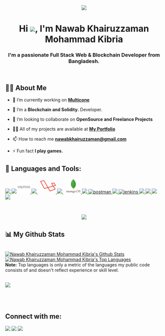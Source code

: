 <div align="center"><img width="25%" height="auto" src="https://img.icons8.com/external-kiranshastry-lineal-color-kiranshastry/256/000000/external-developer-coding-kiranshastry-lineal-color-kiranshastry.png"/></div>

<h1 align="center">Hi <img src="https://raw.githubusercontent.com/MartinHeinz/MartinHeinz/master/wave.gif" width="30px">, I'm Nawab Khairuzzaman Mohammad Kibria</h1>
<h3 align="center">I'm a passionate Full Stack Web & Blockchain Developer from Bangladesh.</h3>
<br />

## 🙋‍♂️ About Me

- 🔭 I’m currently working on **[Multicone](https://multicone.io)**

- 🌱 I’m a **Blockchain and Solidity.** Developer.

- 👯 I’m looking to collaborate on **OpenSource and Freelance Projects**

- 👨‍💻 All of my projects are available at **[My Portfolio](https://dev-nawab.com)**

- 📫 How to reach me **nawabkhairuzzaman@gmail.com**

- ⚡ Fun fact **I play games.**

## 🚀 Languages and Tools:

<p align="left"> 
    <a href="https://developer.mozilla.org/en-US/docs/Web/JavaScript" target="_blank"> <img src="https://img.icons8.com/color/48/000000/javascript.png"/> </a> 
    <a href="https://reactjs.org/" target="_blank"> <img src="https://img.icons8.com/color/48/000000/react-native.png"/></a> 
    <a href="https://expressjs.com" target="_blank"> <img src="https://raw.githubusercontent.com/devicons/devicon/master/icons/express/express-original-wordmark.svg" alt="express" width="40" height="40"/> </a>
    <a style="padding-right:8px;" href="https://nodejs.org" target="_blank"> <img src="https://img.icons8.com/color/48/000000/nodejs.png"/> </a> 
    <a href="https://nodejs.org" target="_blank"> <svg xmlns="http://www.w3.org/2000/svg" x="0px" y="0px"
width="50" height="50"
viewBox="0 0 172 172"
style=" fill:#000000;"><g fill="none" fill-rule="nonzero" stroke="none" stroke-width="1" stroke-linecap="butt" stroke-linejoin="miter" stroke-miterlimit="10" stroke-dasharray="" stroke-dashoffset="0" font-family="none" font-weight="none" font-size="none" text-anchor="none" style="mix-blend-mode: normal"><path d="M0,172v-172h172v172z" fill="none"></path><g fill="#e74c3c"><path d="M41.0986,27.52c-0.14643,0.00636 -0.2923,0.02207 -0.43672,0.04703l-37.84,6.88672c-1.0759,0.19601 -1.99453,0.89187 -2.47457,1.8745c-0.48004,0.98262 -0.46431,2.13495 0.04238,3.1041l41.28,79.12c0.75219,1.43818 2.40717,2.15506 3.97078,1.72l37.14797,-10.32l20.86844,36.24094c0.83703,1.45672 2.60379,2.09582 4.17906,1.51172l58.50016,-21.62094c0.99229,-0.36687 1.7606,-1.16988 2.08332,-2.1774c0.32272,-1.00751 0.16395,-2.10748 -0.43051,-2.9826l-19.75984,-29.14594l21.2514,-5.90578c1.07243,-0.29698 1.93499,-1.09434 2.31517,-2.14018c0.38018,-1.04584 0.23103,-2.21097 -0.40033,-3.12732l-18.91328,-27.43266c-0.82404,-1.19259 -2.3072,-1.74072 -3.70875,-1.37062l-25.80672,6.79265c-1.07868,0.28362 -1.95294,1.07256 -2.34544,2.11656c-0.3925,1.044 -0.25454,2.21349 0.37012,3.1375l16.17875,23.865l-51.07594,14.18328l-41.83766,-72.65656c-0.64537,-1.12158 -1.8655,-1.78616 -3.15781,-1.72zM39.50625,34.76953l39.7414,69.02844l-32.76734,9.1039l-37.82656,-72.51547zM148.18875,59.06453l14.79469,21.47312l-18.81922,5.23391l-14.75437,-21.76203zM141.23485,93.71985l18.5975,27.43265l-51.66047,19.09469l-18.53703,-32.19625z"></path></g></g></svg> </a> 
    <a style="padding-right:8px;" href="https://www.mysql.com/" target="_blank"> <img src="https://img.icons8.com/fluent/50/000000/mysql-logo.png"/> </a>
    <a href="https://www.mongodb.com/" target="_blank"> <img src="https://raw.githubusercontent.com/devicons/devicon/master/icons/mongodb/mongodb-original-wordmark.svg" alt="mongodb" width="48" height="48"/> </a> 
    <a href="https://firebase.google.com/" target="_blank"> <img src="https://img.icons8.com/color/48/000000/firebase.png"/> </a> 
    <a href="https://postman.com" target="_blank"> <img src="https://www.vectorlogo.zone/logos/getpostman/getpostman-icon.svg" alt="postman" width="45" height="45"/> </a>   
    <a href="https://git-scm.com/" target="_blank"> <img src="https://img.icons8.com/color/48/000000/git.png"/> </a> 
    <a href="https://www.jenkins.io" target="_blank"> <img src="https://www.vectorlogo.zone/logos/jenkins/jenkins-icon.svg" alt="jenkins" width="48" height="48"/> </a> 
    <a href="https://redux.js.org" target="_blank"> <img src="https://img.icons8.com/color/48/000000/redux.png"/> </a>
    <a href="https://www.w3schools.com/css/" target="_blank"> <img src="https://img.icons8.com/color/48/000000/css3.png"/> </a> 
    <a href="https://getbootstrap.com" target="_blank"> <img src="https://img.icons8.com/color/48/000000/bootstrap.png"/> </a>  
    <a href="https://www.w3.org/html/" target="_blank"> <img src="https://img.icons8.com/color/48/000000/html-5.png"/> </a> 
    
</p>

<br/>

<p align="center">
    <a href="https://github.com/nawab69">
        <img src="https://github-readme-streak-stats.herokuapp.com/?user=nawab69&theme=black-ice&hide_border=true&stroke=0000&background=060A0CD0"/>
    </a>
</p>

## 📊 My Github Stats

  <br/>
    <a href="https://github.com/nawab69"><img alt="Nawab Khairuzzaman Mohammad Kibria's Github Stats" src="https://github-readme-stats.vercel.app/api?username=nawab69&show_icons=true&count_private=true&theme=react&hide_border=true&bg_color=0D1117" /></a>
  <a href="https://github.com/nawab69"><img alt="Nawab Khairuzzaman Mohammad Kibria's Top Languages" src="https://github-readme-stats.vercel.app/api/top-langs/?username=nawab69&langs_count=8&count_private=true&layout=compact&theme=react&hide_border=true&bg_color=0D1117" /></a>
  <br/>
  <b>Note:</b> Top languages is only a metric of the languages my public code consists of and doesn't reflect experience or skill level.

<br/>
<br/>

<a href="https://github.com/nawab69"><img src="https://activity-graph.herokuapp.com/graph?username=nawab69&bg_color=0D1117&color=5BCDEC&line=5BCDEC&point=FFFFFF&hide_border=true" /></a>

<br/>
<br/>

## Connect with me:

<p align="left">

<a href = "https://www.linkedin.com/in/nawab69/"><img src="https://img.icons8.com/fluent/48/000000/linkedin.png"/></a>
<a href = "https://twitter.com/nawab_kibria"><img src="https://img.icons8.com/fluent/48/000000/twitter.png"/></a>
<a href = "https://www.instagram.com/nawab_kibria/"><img src="https://img.icons8.com/fluent/48/000000/instagram-new.png"/></a>

</p>
